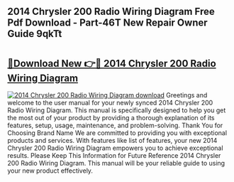 ## 2014 Chrysler 200 Radio Wiring Diagram Free Pdf Download - Part-46T New Repair Owner Guide 9qkTt

# <h2><a href="http://dfpizct.blite.top/?on=2014+Chrysler+200+Radio+Wiring+Diagram">🔗Download New 👉🔴 2014 Chrysler 200 Radio Wiring Diagram</a></h2>

[![2014 Chrysler 200 Radio Wiring Diagram download](https://i.imgur.com/lujVjoI.png)](http://dfpizct.blite.top/?on=2014+Chrysler+200+Radio+Wiring+Diagram)
Greetings and welcome to the user manual for your newly synced 2014 Chrysler 200 Radio Wiring Diagram. This manual is specifically designed to help you get the most out of your product by providing a thorough explanation of its features, setup, usage, maintenance, and problem-solving. Thank You for Choosing Brand Name We are committed to providing you with exceptional products and services. With features like list of features, your new 2014 Chrysler 200 Radio Wiring Diagram empowers you to achieve exceptional results. Please Keep This Information for Future Reference 2014 Chrysler 200 Radio Wiring Diagram. This manual will be your reliable guide to using your new product effectively.
